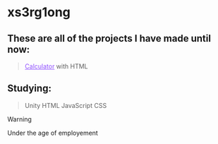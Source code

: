 # xs3rg1ong

## These are all of the projects I have made until now:

> <a href="https://github.com/xsergiong/Calculator" style="color: #9051FF">Calculator</a> with HTML

## Studying:

> Unity
<span></span>
> HTML
> <span></span>
> JavaScript
> <span></span>
> CSS

> [!Warning]
> Under the age of employement
